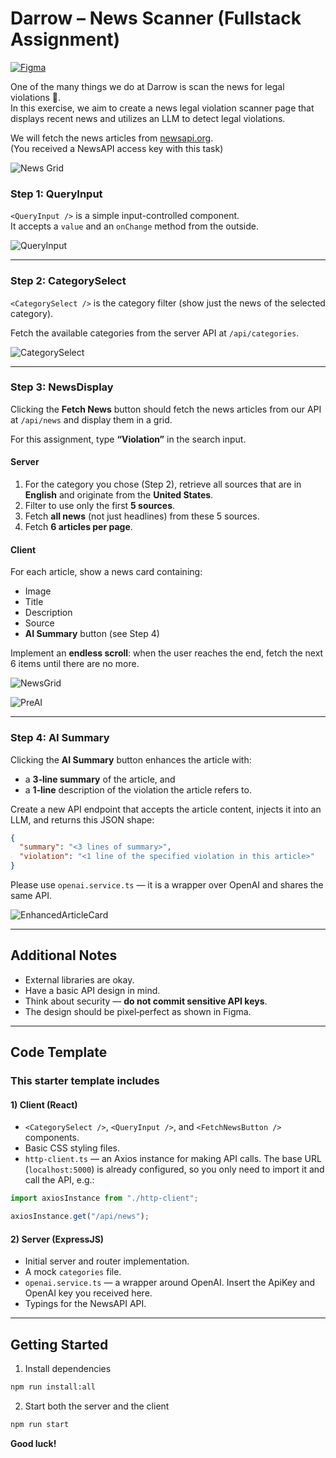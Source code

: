 # Darrow – News Scanner (Fullstack Assignment)

[![Figma](https://img.shields.io/badge/Figma-Design-blue)](https://www.figma.com/design/dzPZ6UHCxFy6Daby8MRjad/Full-Stack-Task--Copy-?node-id=32-2153&p=f&m=dev)

One of the many things we do at Darrow is scan the news for legal violations 🙂.  
In this exercise, we aim to create a news legal violation scanner page that displays recent news and utilizes an LLM to detect legal violations.

We will fetch the news articles from [newsapi.org](https://newsapi.org).  
(You received a NewsAPI access key with this task)

![News Grid](media/grid.png)

### Step 1: QueryInput

`<QueryInput />` is a simple input-controlled component.  
It accepts a `value` and an `onChange` method from the outside.

![QueryInput](media/step1.png)

---

### Step 2: CategorySelect

`<CategorySelect />` is the category filter (show just the news of the selected category).

Fetch the available categories from the server API at `/api/categories`.

![CategorySelect](media/step2.png)

---

### Step 3: NewsDisplay

Clicking the **Fetch News** button should fetch the news articles from our API at `/api/news` and display them in a grid.

For this assignment, type **“Violation”** in the search input.

#### Server

1. For the category you chose (Step 2), retrieve all sources that are in **English** and originate from the **United States**.
2. Filter to use only the first **5 sources**.
3. Fetch **all news** (not just headlines) from these 5 sources.
4. Fetch **6 articles per page**.

#### Client

For each article, show a news card containing:

- Image
- Title
- Description
- Source
- **AI Summary** button (see Step 4)

Implement an **endless scroll**: when the user reaches the end, fetch the next 6 items until there are no more.

![NewsGrid](media/step3.png)

![PreAI](media/beforeAI.png)

---

### Step 4: AI Summary

Clicking the **AI Summary** button enhances the article with:

- a **3‑line summary** of the article, and
- a **1‑line** description of the violation the article refers to.

Create a new API endpoint that accepts the article content, injects it into an LLM, and returns this JSON shape:

```json
{
  "summary": "<3 lines of summary>",
  "violation": "<1 line of the specified violation in this article>"
}
```

Please use `openai.service.ts` — it is a wrapper over OpenAI and shares the same API.

![EnhancedArticleCard](media/step4.png)

---

## Additional Notes

- External libraries are okay.
- Have a basic API design in mind.
- Think about security — **do not commit sensitive API keys**.
- The design should be pixel‑perfect as shown in Figma.

---

## Code Template

### This starter template includes

#### 1) Client (React)

- `<CategorySelect />`, `<QueryInput />`, and `<FetchNewsButton />` components.
- Basic CSS styling files.
- `http-client.ts` — an Axios instance for making API calls. The base URL (`localhost:5000`) is already configured, so you only need to import it and call the API, e.g.:

```ts
import axiosInstance from "./http-client";

axiosInstance.get("/api/news");
```

#### 2) Server (ExpressJS)

- Initial server and router implementation.
- A mock `categories` file.
- `openai.service.ts` — a wrapper around OpenAI. Insert the ApiKey and OpenAI key you received here.
- Typings for the NewsAPI API.

---

## Getting Started

1. Install dependencies

```bash
npm run install:all
```

2. Start both the server and the client

```bash
npm run start
```

**Good luck!**
